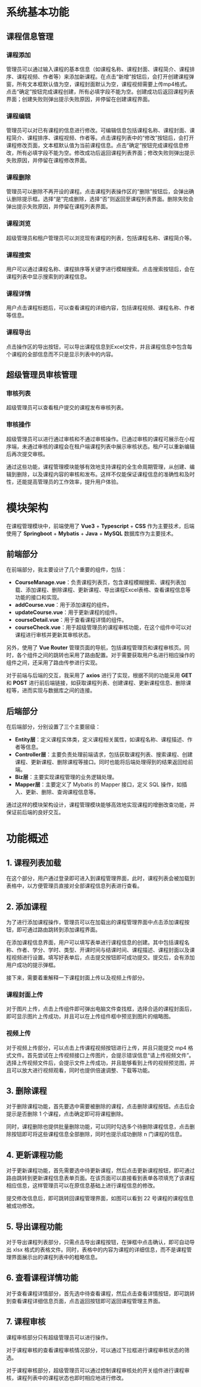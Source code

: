 # 系统基本功能

## 课程信息管理

### 课程添加
管理员可以通过输入课程的基本信息（如课程名称、课程封面、课程简介、课程排序、课程视频、作者等）来添加新课程。在点击“新增”按钮后，会打开创建课程弹窗，所有文本框默认值为空，课程封面默认为空，课程视频需要上传mp4格式。点击“确定”按钮完成课程创建，所有必填字段不能为空。创建成功后返回课程列表界面；创建失败则弹出提示失败原因，并停留在创建课程界面。

### 课程编辑
管理员可以对已有课程的信息进行修改。可编辑信息包括课程名称、课程封面、课程简介、课程排序、课程视频、作者等。点击课程列表中的“修改”按钮后，会打开课程修改页面，文本框默认值为当前课程信息。点击“确定”按钮完成课程信息修改，所有必填字段不能为空。修改成功后返回课程列表界面；修改失败则弹出提示失败原因，并停留在课程修改界面。

### 课程删除
管理员可以删除不再开设的课程。点击课程列表操作区的“删除”按钮后，会弹出确认删除提示框。选择“是”完成删除，选择“否”则返回至课程列表界面。删除失败会弹出提示失败原因，并停留在课程列表界面。

### 课程浏览
超级管理员和租户管理员可以浏览现有课程的列表，包括课程名称、课程简介等。

### 课程搜索
用户可以通过课程名称、课程排序等关键字进行模糊搜索。点击搜索按钮后，会在课程列表中显示搜索到的课程信息。

### 课程详情
用户点击课程标题后，可以查看课程的详细内容，包括课程视频、课程名称、作者等信息。

### 课程导出
点击操作区的导出按钮，可以导出课程信息到Excel文件，并且课程信息中包含每个课程的全部信息而不只是显示列表中的内容。

## 超级管理员审核管理

### 审核列表
超级管理员可以查看租户提交的课程发布审核列表。

### 审核操作
超级管理员可以进行通过审核和不通过审核操作。已通过审核的课程可展示在小程序端，未通过审核的课程会在租户端课程列表中展示审核状态。租户可以重新编辑后再次提交审核。

通过这些功能，课程管理模块能够有效地支持课程的全生命周期管理，从创建、编辑到删除，以及课程内容的审核和发布。这样不仅能保证课程信息的准确性和及时性，还能提高管理员的工作效率，提升用户体验。

# 模块架构

在课程管理模块中，前端使用了 **Vue3** + **Typescript** + **CSS** 作为主要技术，后端使用了 **Springboot** + **Mybatis** + **Java** + **MySQL** 数据库作为主要技术。

## 前端部分

在前端部分，我主要设计了几个重要的组件，包括：

- **CourseManage.vue**：负责课程列表页，包含课程模糊搜索、课程列表加载、添加课程、删除课程、更新课程、导出课程Excel表格、查看课程信息等功能的接口和实现。
- **addCourse.vue**：用于添加课程的组件。
- **updateCourse.vue**：用于更新课程的组件。
- **courseDetail.vue**：用于查看课程详情的组件。
- **courseCheck.vue**：用于超级管理员的课程审核功能，在这个组件中可以对课程进行审核并更新其审核状态。

另外，使用了 **Vue Router** 管理页面的导航，包括课程管理页和课程审核页。同时，各个组件之间的跳转也采用了路由配置。对于需要获取用户名进行相应操作的组件之间，还采用了路由传参进行实现。

对于前端与后端的交互，我采用了 **axios** 进行了实现，根据不同的功能采用 **GET** 和 **POST** 进行前后端链接，如获取课程列表、创建课程、更新课程信息、删除课程等，进而实现与数据库之间的连接。

## 后端部分

在后端部分，分别设置了三个主要层级：

- **Entity层**：定义课程实体类，定义课程相关属性，如课程名称、课程描述、作者等信息。
- **Controller层**：主要负责处理前端请求，包括获取课程列表、搜索课程、创建课程、更新课程、删除课程等接口。同时也能将后端处理得到的结果返回给前端。
- **Biz层**：主要实现课程管理的业务逻辑处理。
- **Mapper层**：主要定义了 Mybatis 的 Mapper 接口，定义 SQL 操作，如插入、更新、删除、查询课程信息等。

通过这样的模块架构设计，课程管理模块能够高效地实现课程的增删改查功能，并保证前后端的良好交互。

# 功能概述

## 1. 课程列表加载

在这个部分，用户通过登录即可进入到课程管理界面，此时，课程列表会被加载到表格中，以方便管理员直接对全部课程信息列表进行查看。

## 2. 添加课程

为了进行添加课程操作，管理员可以在加载出的课程管理界面中点击添加课程按钮，即可通过路由跳转到添加课程界面。

在添加课程信息界面，用户可以填写表单进行课程信息的创建。其中包括课程名称、作者、学分、学时、类型、开课时间与结课时间、课程描述、课程封面以及课程视频进行设置。填写好表单后，点击提交按钮即可成功提交。提交后，会有添加用户成功的提示弹框。

接下来，需要着重解释一下课程封面上传以及视频上传部分。

### 课程封面上传

对于图片上传，点击上传组件即可弹出电脑文件查找框，选择合适的课程封面后，即可显示图片上传成功，并且可以在上传组件框中预览到图片的缩略图。

### 视频上传

对于视频上传部分，可以点击上传课程视频按钮进行上传，并且只能提交 mp4 格式文件。首先尝试在上传视频接口上传图片，会提示错误信息“请上传视频文件”。选择上传视频文件后，会提示文件上传成功，并且能够看到上传的视频预览图，并且可以放大进行视频观看，同时也提供倍速调整、下载等功能。

## 3. 删除课程

对于删除课程功能，首先要选中需要被删除的课程，点击删除课程按钮。点击后会提示是否删除 1 个课程，点击确定即可将课程删除。

同时，课程删除也提供批量删除功能，可以同时勾选多个待删除课程信息，点击删除按钮即可将这些课程信息全部删除，同时也提示成功删除 n 门课程的信息。

## 4. 更新课程功能

对于更新课程功能，首先需要选中待更新课程，然后点击更新课程按钮，即可通过路由跳转到更新课程信息表单页面。在该页面可以直接看到表单各项填充了该课程相应信息，这样管理员可以在原信息基础上进行课程信息的修改。

提交修改信息后，即可跳转回课程管理界面，如图可以看到 22 号课程的课程信息被成功修改。

## 5. 导出课程功能

对于导出课程列表部分，只需点击导出课程按钮，在弹框中点击确认，即可自动导出 xlsx 格式的表格文件。同时，表格中的内容为课程的详细信息，而不是课程管理界面展示出的课程列表中的粗略信息。

## 6. 查看课程详情功能

对于查看课程详情部分，首先选中待查看课程，然后点击查看详情按钮，即可跳转到查看课程详细信息页面，点击返回按钮即可返回课程管理主界面。

## 7. 课程审核

课程审核部分只有超级管理员可以进行操作。

对于课程审核的查看课程审核情况部分，可以通过下拉框进行课程审核状态的筛选。

对于课程审核部分，超级管理员可以通过控制课程审核处的开关组件进行课程审核，课程列表中的课程状态也即时相应地进行修改。


